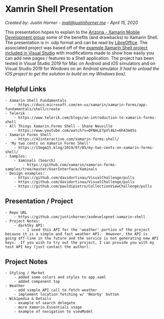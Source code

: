 # Xamrin Shell Presentation

*Created by: Justin Horner - mail@justinhorner.me - April 15, 2020*

This presentation hopes to explain to the [Arizona - Xamarin Mobile Development group](https://www.meetup.com/azxplatform/) some of the benefits (and drawbacks) to Xamarin Shell.  The presentation is in .odp format and can be read by [LibreOffice](https://www.libreoffice.org/).  The associated project was based off of the [example Xamarin Shell project included in Visual Studio](https://docs.microsoft.com/en-us/xamarin/xamarin-forms/app-fundamentals/shell/create) with modifications made to show how easily you can add new pages / features to a Shell application.  The project has been tested in Visual Studio 2019 for Mac on Android and iOS simulators and on Visual Studio 2019 for Windows on an Android simulator *(I had to unload the iOS project to get the solution to build on my Windows box)*.

## Helpful Links
	- Xamarin Shell Fundamentals
		- https://docs.microsoft.com/en-us/xamarin/xamarin-forms/app-fundamentals/shell/create
	- Telerik
		- https://www.telerik.com/blogs/an-introduction-to-xamarin-forms-shell
	- All Things Xamarin.Forms Shell - Shane Neuville
		- https://www.youtube.com/watch?v=QFNmLE7pVl4&t=6h43m45s
	- Xamarin Forms Shell
		- https://42interactive.com/xamarin-forms-shell/
	- 'My two cents on Xamarin Forms Shell'
		- https://15mgm15.blog/2019/07/05/my-two-cents-on-xamarin-forms-shell/
	- Samples:
		- Xaminals (Search)
			- https://github.com/xamarin/xamarin-forms-samples/tree/master/UserInterface/Xaminals
	- Design examples:
		- https://github.com/davidortinau/VisualChallenge/pulls
		- https://github.com/davidortinau/VisualChallenge/pulls
		- https://github.com/pauldipietro/CollectionViewChallenge/pulls

## Presentation / Project
	- Repo URL
		- https://github.com/justinhorner/azdevelopnet-xamarin-shell
	- Project Notes: 
		- darkSky API:
			- I used this API for the 'weather' portion of the project because it is a simple and fast weather API.  However, the API is going off-line in the future and the service is not generating new API keys.  If you wish to try out the project, I can provide you with my test API key (just contact the author).

## Project Notes
	- Styling / Market
		- added some colors and styles to app.xaml
		- added component top 
	- Weather
		- add simple API call to fetch weather
		- implement location fetching w/ 'Nearby' button
	- Wikipedia & Details
		- example of search delegate
		- more Xamarin.Essentials usage
		- example of navigation to viewModel